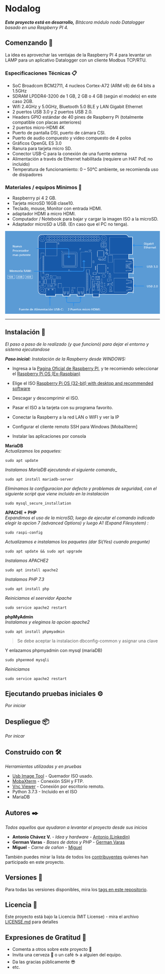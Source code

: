 # Nodalog

_**Este proyecto está en desarrollo,** Bitácora módulo nodo Datalogger basado en una Raspberry PI 4._

## Comenzando 🚀


La idea es aprovechar las ventajas de la Raspberry PI 4 para levantar un LAMP para un aplicativo Datalogger con un cliente Modbus TCP/RTU.


### Especificaciones Técnicas 📋

* SoC Broadcom BCM2711, 4 nucleos Cortex-A72 (ARM v8) de 64 bits a 1.5GHz
* SDRAM LPDDR4-3200 de 1 GB, 2 GB o 4 GB (según el modelo) en este caso 2GB.
* Wifi 2.4GHz y 5.0GHz, Bluetooth 5.0 BLE y LAN Gigabit Ethernet
* 2 puertos USB 3.0 y 2 puertos USB 2.0.
* Headers GPIO estándar de 40 pines de Raspberry Pi (totalmente compatible con placas anteriores)
* 2 puertos micro-HDMI 4K
* Puerto de pantalla DSI, puerto de cámara CSI.
* Puerto de audio compuesto y video compuesto de 4 polos
* Gráficos OpenGL ES 3.0
* Ranura para tarjeta micro SD.
* Conector USB-C para la conexión de una fuente externa
* Alimentación a través de Ethernet habilitada (requiere un HAT PoE no incluido)
* Temperatura de funcionamiento: 0 – 50°C ambiente, se recomienda uso de disipadores

### Materiales / equipos Minimos 📑

* Raspberrry pi 4 2 GB.
* Tarjeta microSD 16GB clase10.
* Teclado, mouse, Monitor con entrada HDMI.
* adaptador HDMI a micro HDMI.
* Computador / Notebook para bajar y cargar la imagen ISO a la microSD.
* Adaptador microSD a USB. (En caso que el PC no tenga).

![Raspberry pi4](images/Rpi4.png)

----------

## Instalación 🔧

_El paso a paso de lo realizado (y que funcionó) para dejar el entorno y sistema ejecutandose_

_**Paso inicial:** Instalación de la Raspberry desde WINDOWS:_


- Ingresa a la [Pagina Oficial de Raspberry PI](https://www.raspberrypi.org/downloads/), y te recomiendo seleccionar el [Raspberry Pi OS (Ex-Raspbian)](https://www.raspberrypi.org/downloads/raspberry-pi-os/)

- Elige el ISO [Raspberry Pi OS (32-bit) with desktop and recommended software](https://downloads.raspberrypi.org/raspios_full_armhf_latest)

- Descagar y descomprimir el ISO.

- Pasar el ISO a la tarjeta con su programa favorito.

- Conectar la Raspberry a la red LAN o WIFI y ver la IP

- Configurar el cliente remoto SSH para Windows [MobaXterm]

- Instalar las aplicaciones por consola 


**MariaDB**  
_Actualizamos los paquetes:_
```
sudo apt update
```

_Instalamos MariaDB ejecutando el siguiente comando__

```
sudo apt install mariadb-server
```

_Eliminamos la configuracion por defecto y problemas de seguridad, con el siguiente script que viene incluido en la instalación_

```
sudo mysql_secure_installation
```

**APACHE + PHP**  
_Expandimos el uso de la microSD, luego de ejecutar el comando indicado elegir la opcion 7 (advanced Options) y luego A1 (Expand Filesystem) :_
```
sudo raspi-config
```

_Actualizamos e instalamos los paquetes (dar Si(Yes) cuando pregunte)_

```
sudo apt update && sudo apt upgrade
```

_Instalamos APACHE2_

```
sudo apt install apache2
```

_Instalamos PHP 7.3_

```
sudo apt install php
```

_Reiniciamos el seervidor Apache_

```
sudo service apache2 restart
```


**phpMyAdmin**  
_Instalamos y elegimos la opcion apache2_ 
```
sudo apt install phpmyadmin
```
> Se debe aceptar la instalacion  dbconfig-common y asignar una clave

Y enlazamos phpmyadmin con mysql (mariaDB)
```
sudo phpenmod mysqli
```

_Reiniciamos_
```
sudo service apache2 restart
```


## Ejecutando pruebas iniciales ⚙️

_Por iniciar_


## Despliegue 📦

_Por inicar_

## Construido con 🛠️

_Herramientas utilizadas y en pruebas_

* [Usb Image Tool](https://www.alexpage.de/usb-image-tool/download/) - Quemador ISO usado.
* [MobaXterm](https://mobaxterm.mobatek.net/download-home-edition.html) - Conexión SSH y FTP.
* [Vnc Viewer](https://www.realvnc.com/es/connect/download/viewer/) - Conexión por escritorio remoto.
* Python 3.7.3 - Incluido en el ISO
* MariaDB



## Autores ✒️

_Todos aquellos que ayudaron a levantar el proyecto desde sus inicios_

* **Antonio Chávez V.** - *Idea y hardware* - [Antonio (Linkedin)](https://www.linkedin.com/in/antonio-sisep/)
* **German Varas** - *Bases de datos y PHP* - [German Varas](#)
* **Miguel** - *Carne de cañon* - [Miguel](#)

También puedes mirar la lista de todos los [contribuyentes](https://github.com/ElArroz/Nodalog/graphs/contributors) quíenes han participado en este proyecto. 
## Versiones 📌

Para todas las versiones disponibles, mira los [tags en este repositorio](https://github.com/ElArroz/Nodalog/tags).

## Licencia 📄
Este proyecto está bajo la Licencia (MIT License) - mira el archivo [LICENSE.md](https://github.com/ElArroz/Nodalog/blob/master/LICENSE) para detalles

## Expresiones de Gratitud 🎁

* Comenta a otros sobre este proyecto 📢
* Invita una cerveza 🍺 o un café ☕ a alguien del equipo. 
* Da las gracias públicamente 😎 
* etc.

